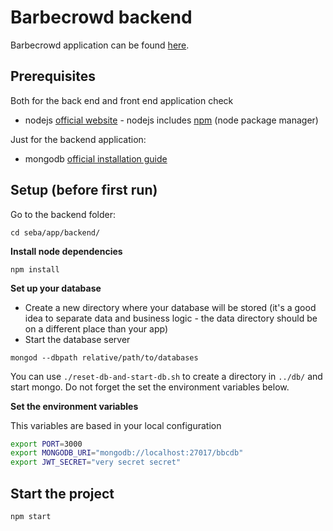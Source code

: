 # Barbecrowd backend

Barbecrowd application can be found [here](https://gitlab.lrz.de/ga62moj/seba).
## Prerequisites

Both for the back end and front end application check

* nodejs [official website](https://nodejs.org/en/) - nodejs includes [npm](https://www.npmjs.com/) (node package manager)

Just for the backend application:

* mongodb [official installation guide](https://docs.mongodb.org/manual/administration/install-community/)

## Setup (before first run)

Go to the backend folder:
```
cd seba/app/backend/
```

**Install node dependencies**

```
npm install
```

**Set up your database**

* Create a new directory where your database will be stored (it's a good idea to separate data and business logic - the data directory should be on a different place than your app)
* Start the database server
```
mongod --dbpath relative/path/to/databases
```

You can use `./reset-db-and-start-db.sh` to create a directory in `../db/` and start mongo. Do not forget the set the environment variables below.

**Set the environment variables**

This variables are based in your local configuration
```bash
export PORT=3000
export MONGODB_URI="mongodb://localhost:27017/bbcdb"
export JWT_SECRET="very secret secret"
```

## Start the project

```bash
npm start
```